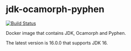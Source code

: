 # jdk-ocamorph-pyphen

[![Build Status](https://travis-ci.com/szgabsz91/jdk-ocamorph-pyphen.svg?branch=master)](https://travis-ci.com/szgabsz91/jdk-ocamorph-pyphen)

Docker image that contains JDK, Ocamorph and Pyphen.

The latest version is 16.0.0 that supports JDK 16.
